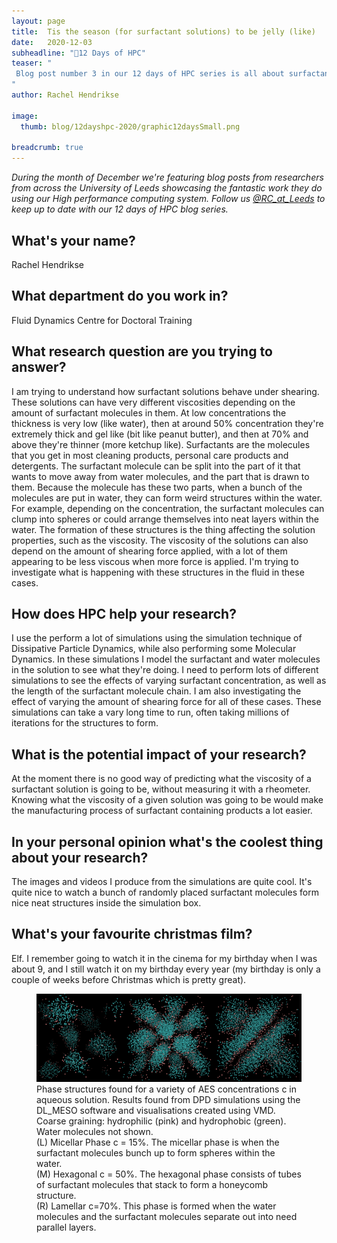 ```yaml
---
layout: page
title:  Tis the season (for surfactant solutions) to be jelly (like)
date:   2020-12-03
subheadline: "🎄12 Days of HPC"
teaser: "
 Blog post number 3 in our 12 days of HPC series is all about surfactant solutions!
"
author: Rachel Hendrikse

image:
  thumb: blog/12dayshpc-2020/graphic12daysSmall.png

breadcrumb: true
---
```


_During the month of December we're featuring blog posts from researchers from across the University of Leeds showcasing the fantastic work they do using our High performance computing system. Follow us [@RC_at_Leeds](https://twitter.com/RC_at_leeds) to keep up to date with our 12 days of HPC blog series._

## What's your name?

Rachel Hendrikse

## What department do you work in?

Fluid Dynamics Centre for Doctoral Training

## What research question are you trying to answer?

I am trying to understand how surfactant solutions behave under shearing. These solutions can have very different viscosities depending on the amount of surfactant molecules in them. At low concentrations the thickness is very low (like water), then at around 50% concentration they're extremely thick and gel like (bit like peanut butter), and then at 70% and above they're thinner (more ketchup like). 
Surfactants are the molecules that you get in most cleaning products, personal care products and detergents. The surfactant molecule can be split into the part of it that wants to move away from water molecules, and the part that is drawn to them. Because the molecule has these two parts, when a bunch of the molecules are put in water, they can form weird structures within the water. For example, depending on the concentration, the surfactant molecules can clump into spheres or could arrange themselves into neat layers within the water. The formation of these structures is the thing affecting the solution properties, such as the viscosity. 
The viscosity of the solutions can also depend on the amount of shearing force applied, with a lot of them appearing to be less viscous when more force is applied. I'm trying to investigate what is happening with these structures in the fluid in these cases.

## How does HPC help your research?

I use the perform a lot of simulations using the simulation technique of Dissipative Particle Dynamics, while also performing some Molecular Dynamics. In these simulations I model the surfactant and water molecules in the solution to see what they're doing. I need to perform lots of different simulations to see the effects of varying surfactant concentration, as well as the length of the surfactant molecule chain. I am also investigating the effect of varying the amount of shearing force for all of these cases. These simulations can take a vary long time to run, often taking millions of iterations for the structures to form. 

## What is the potential impact of your research?

At the moment there is no good way of predicting what the viscosity of a surfactant solution is going to be, without measuring it with a rheometer. Knowing what the viscosity of a given solution was going to be would make the manufacturing process of surfactant containing products a lot easier.

## In your personal opinion what's the coolest thing about your research?

The images and videos I produce from the simulations are quite cool. It's quite nice to watch a bunch of randomly placed surfactant molecules form nice neat structures inside the simulation box. 

## What's your favourite christmas film?

Elf. I remember going to watch it in the cinema for my birthday when I was about 9, and I still watch it on my birthday every year (my birthday is only a couple of weeks before Christmas which is pretty great). 

<figure>
<div class='row' style='display:flex;'>
  <div class='column'>
    <img src='/images/blog/day3/MicellarPhase_Rachel Hendrikse.png' alt='Phase structures for Micellar Phase c = 15%. The micellar phase is when the surfactant molecules bunch up to form spheres within the water.' />
  </div>
  <div class='column'>
    <img src='/images/blog/day3/HexagonalPhase_Rachel Hendrikse.png' alt='Phase structures for Hexagonal c = 50%. The hexagonal phase consists of tubes of surfactant molecules that stack to form a honeycomb structure.'/>
  </div>
  <div class='column'>
    <img src='/images/blog/day3/LamellarPhase_Rachel Hendrikse.png' alt='Phase structures for Lamellar c=70%. This phase is formed when the water molecules and the surfactant molecules separate out into need parallel layers.'>
  </div>  
</div>
    <figcaption>
      Phase structures found for a variety of AES concentrations c in aqueous solution. Results found from DPD simulations using the DL_MESO software and visualisations created using VMD. Coarse graining: hydrophilic (pink) and hydrophobic (green). Water molecules not shown. <br>
      (L) Micellar Phase c = 15%. The micellar phase is when the surfactant molecules bunch up to form spheres within the water. <br>
      (M) Hexagonal c = 50%. The hexagonal phase consists of tubes of surfactant molecules that stack to form a honeycomb structure. <br>
      (R) Lamellar c=70%. This phase is formed when the water molecules and the surfactant molecules separate out into need parallel layers.
    </figcaption>
</figure>

